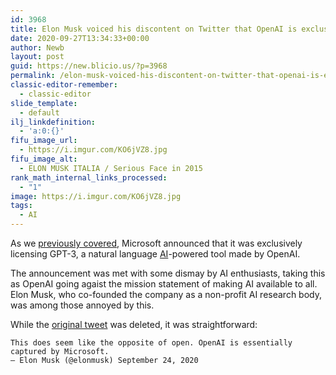 ```yaml
---
id: 3968
title: Elon Musk voiced his discontent on Twitter that OpenAI is exclusively licensing GPT-3 to Microsoft
date: 2020-09-27T13:34:33+00:00
author: Newb
layout: post
guid: https://new.blicio.us/?p=3968
permalink: /elon-musk-voiced-his-discontent-on-twitter-that-openai-is-exclusively-licensing-gpt-3-to-microsoft/
classic-editor-remember:
  - classic-editor
slide_template:
  - default
ilj_linkdefinition:
  - 'a:0:{}'
fifu_image_url:
  - https://i.imgur.com/KO6jVZ8.jpg
fifu_image_alt:
  - ELON MUSK ITALIA / Serious Face in 2015
rank_math_internal_links_processed:
  - "1"
image: https://i.imgur.com/KO6jVZ8.jpg
tags:
  - AI
---
```

As we [previously covered](https://new.blicio.us/microsoft-teams-up-with-openai-to-exclusively-license-gpt-3/), Microsoft announced that it was exclusively licensing GPT-3, a natural language [AI](https://new.blicio.us/why-artificial-intelligence-is-still-not-that-intelligent/)-powered tool made by OpenAI.

The announcement was met with some dismay by AI enthusiasts, taking this as OpenAI going agaist the mission statement of making AI available to all. Elon Musk, who co-founded the company as a non-profit AI research body, was among those annoyed by this.

While the [original tweet](https://web.archive.org/web/20200924153540/https://twitter.com/elonmusk/status/1309052632850468864) was deleted, it was straightforward:

    This does seem like the opposite of open. OpenAI is essentially captured by Microsoft.
    — Elon Musk (@elonmusk) September 24, 2020